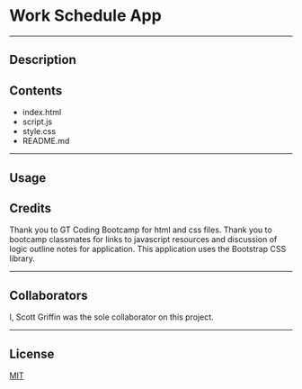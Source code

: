 # Work Schedule App
<hr>

## Description

## Contents
 * index.html
 * script.js
 * style.css
 * README.md

<hr>

## Usage

## Credits
Thank you to GT Coding Bootcamp for html and css files. Thank you to bootcamp classmates for links to javascript resources and discussion of logic outline notes for application. This application uses the Bootstrap CSS library.

<hr>

## Collaborators
I, Scott Griffin was the sole collaborator on this project.

<hr>

## License
[MIT](https://choosealicense.com/licenses/mit/)